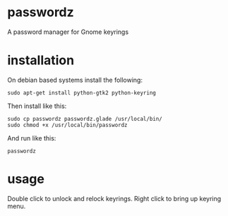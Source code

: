 passwordz
=========

A password manager for Gnome keyrings

installation
============

On debian based systems install the following:

    sudo apt-get install python-gtk2 python-keyring

Then install like this:

    sudo cp passwordz passwordz.glade /usr/local/bin/
    sudo chmod +x /usr/local/bin/passwordz

And run like this:

    passwordz

usage
=====

Double click to unlock and relock keyrings.  Right click to bring up keyring
menu.
